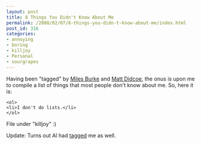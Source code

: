 ```yaml
---
layout: post
title: 8 Things You Didn't Know About Me
permalink: /2008/02/07/8-things-you-didn-t-know-about-me/index.html
post_id: 316
categories: 
- annoying
- boring
- killjoy
- Personal
- sourgrapes
---
```


 Having been "tagged" by <a href="http://www.milesburke.com.au/blog/2008/02/06/8-things-you-didn’t-know-about-me/">Miles Burke</a> and <a href="http://didcoe.id.au/archives/8-things-you-didnt-know-about-me-and-probably-couldnt-give-a-shit-about">Matt Didcoe</a>, the onus is upon me to compile a list of things that most people don't know about me. So, here it is:




	<ol>
	<li>I don't do lists.</li>
	</ol>


File under "killjoy" :)




Update: Turns out Al had <a href="http://www.mynameisal.com/index.php/2008/02/07/8-things-about-stuff-and-the-stuff/">tagged</a> me as well.

